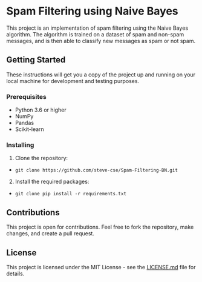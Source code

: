 # Spam Filtering using Naive Bayes

This project is an implementation of spam filtering using the Naive Bayes algorithm. The algorithm is trained on a dataset of spam and non-spam messages, and is then able to classify new messages as spam or not spam.

## Getting Started

These instructions will get you a copy of the project up and running on your local machine for development and testing purposes.

### Prerequisites
- Python 3.6 or higher
- NumPy
- Pandas
- Scikit-learn

### Installing
1. Clone the repository:

 - `git clone https://github.com/steve-cse/Spam-Filtering-BN.git`

 2. Install the required packages:

 - `git clone pip install -r requirements.txt`

 ## Contributions
This project is open for contributions. Feel free to fork the repository, make changes, and create a pull request.

## License
This project is licensed under the MIT License - see the [LICENSE.md](LICENSE.md) file for details.